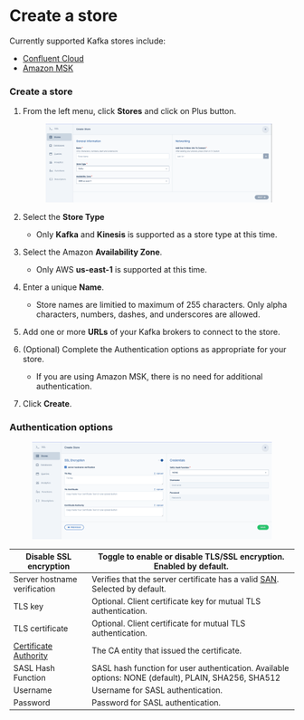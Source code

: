 # Create a store

Currently supported Kafka stores include:

* [Confluent Cloud](https://www.confluent.io/confluent-cloud/)
* [Amazon MSK](https://aws.amazon.com/msk/)

### Create a store <a href="#_create_a_store" id="_create_a_store"></a>

1.  From the left menu, click **Stores** and click on Plus button.



    <figure><img src=".gitbook/assets/Screenshot 2023-01-18 at 12.00.09 PM.png" alt=""><figcaption></figcaption></figure>
2. Select the **Store Type**
   * Only **Kafka** and **Kinesis** is supported as a store type at this time.
3. Select the Amazon **Availability Zone**.
   * Only AWS **us-east-1** is supported at this time.
4. Enter a unique **Name**.
   * Store names are limitied to maximum of 255 characters. Only alpha characters, numbers, dashes, and underscores are allowed.
5. Add one or more **URLs** of your Kafka brokers to connect to the store.
6. (Optional) Complete the Authentication options as appropriate for your store.
   * If you are using Amazon MSK, there is no need for additional authentication.
7. Click **Create**.

### Authentication options <a href="#auth-options" id="auth-options"></a>

<figure><img src=".gitbook/assets/Screenshot 2023-01-18 at 12.06.43 PM (1).png" alt=""><figcaption></figcaption></figure>

| Disable SSL encryption                                                        | Toggle to enable or disable TLS/SSL encryption. Enabled by default.                                                                                    |
| ----------------------------------------------------------------------------- | ------------------------------------------------------------------------------------------------------------------------------------------------------ |
| Server hostname verification                                                  | Verifies that the server certificate has a valid [SAN](https://www.snia.org/education/storage\_networking\_primer/san/what\_san). Selected by default. |
| TLS key                                                                       | Optional. Client certificate key for mutual TLS authentication.                                                                                        |
| TLS certificate                                                               | Optional. Client certificate for mutual TLS authentication.                                                                                            |
| [Certificate Authority](https://en.wikipedia.org/wiki/Certificate\_authority) | The CA entity that issued the certificate.                                                                                                             |
| SASL Hash Function                                                            | SASL hash function for user authentication. Available options: NONE (default), PLAIN, SHA256, SHA512                                                   |
| Username                                                                      | Username for SASL authentication.                                                                                                                      |
| Password                                                                      | Password for SASL authentication.                                                                                                                      |
